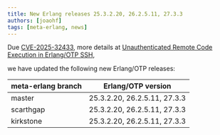 ```yaml
---
title: New Erlang releases 25.3.2.20, 26.2.5.11, 27.3.3
authors: [joaohf]
tags: [meta-erlang, news]
---
```


Due [CVE-2025-32433](https://nvd.nist.gov/vuln/detail/CVE-2025-32433), more details at
[Unauthenticated Remote Code Execution in Erlang/OTP SSH](https://github.com/erlang/otp/security/advisories/GHSA-37cp-fgq5-7wc2),

we have updated the following new Erlang/OTP releases:

| meta-erlang branch | Erlang/OTP version           |
| ------------------ | ---------------------------- |
| master             | 25.3.2.20, 26.2.5.11, 27.3.3 |
| scarthgap          | 25.3.2.20, 26.2.5.11, 27.3.3 |
| kirkstone          | 25.3.2.20, 26.2.5.11, 27.3.3 |
